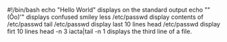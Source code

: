 #!/bin/bash
echo "Hello World" displays on the standard output
echo "\"(Ôo)'" displays confused smiley
less /etc/passwd display contents of /etc/passwd
tail /etc/passwd display last 10 lines
head /etc/passwd display firt 10 lines
head -n 3 iacta|tail -n 1 displays the third line of a file. 
